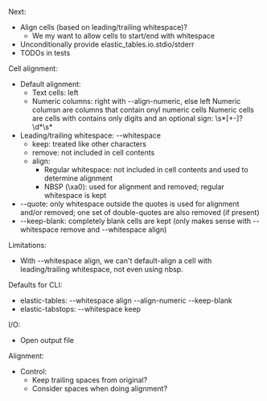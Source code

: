 Next:
  * Align cells (based on leading/trailing whitespace)?
    * We my want to allow cells to start/end with whitespace
  * Unconditionally provide elastic_tables.io.stdio/stderr
  * TODOs in tests

Cell alignment:
  * Default alignment:
    * Text cells: left
    * Numeric columns: right with --align-numeric, else left
      Numeric columsn are columns that contain onyl numeric cells
      Numeric cells are cells with contains only digits and an optional sign:
      \s*[+-]?\d*\s*
  * Leading/trailing whitespace: --whitespace
    * keep: treated like other characters
    * remove: not included in cell contents
    * align:
      * Regular whitespace: not included in cell contents and used to determine
        alignment
      * NBSP (\xa0): used for alignment and removed; regular
        whitespace is kept
  * --quote: only whitespace outside the quotes is used for alignment
    and/or removed; one set of double-quotes are also removed (if present)
  * --keep-blank: completely blank cells are kept (only makes sense with
    --whitespace remove and --whitespace align)

Limitations:
  * With --whitespace align, we can't default-align a cell with
    leading/trailing whitespace, not even using nbsp. 

Defaults for CLI:
  * elastic-tables:  --whitespace align --align-numeric --keep-blank
  * elastic-tabstops: --whitespace keep

I/O:
  * Open output file

Alignment:
  * Control:
    * Keep trailing spaces from original?
    * Consider spaces when doing alignment?